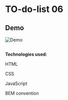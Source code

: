 # TO-do-list 06


## Demo 



 
![Demo](https://media3.giphy.com/media/OoMZPyvz8RO4AX355x/giphy.gif?cid=790b76116543ea3cd61918f47d56a9ff4494601762ea61f8&rid=giphy.gif&ct=g) 


##

**Technologies used:**

HTML

CSS

JavaScript

BEM convention
